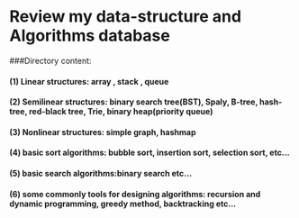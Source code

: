 # Review my data-structure and Algorithms database

###Directory content:

#### (1) Linear structures: array , stack , queue 
#### (2) Semilinear structures: binary search tree(BST), Spaly, B-tree, hash-tree, red-black tree, Trie, binary heap(priority queue)
#### (3) Nonlinear structures: simple graph, hashmap
#### (4) basic sort algorithms: bubble sort, insertion sort, selection sort,  etc...
#### (5) basic search algorithms:binary search  etc...
#### (6) some commonly tools for designing algorithms: recursion and dynamic programming, greedy method, backtracking etc...

